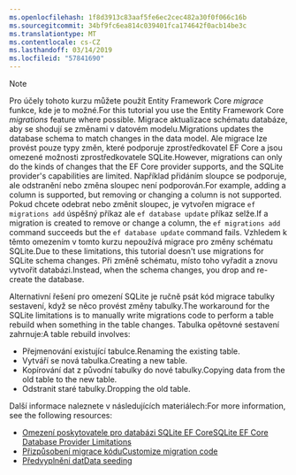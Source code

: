 ```yaml
---
ms.openlocfilehash: 1f8d3913c83aaf5fe6ec2cec482a30f0f066c16b
ms.sourcegitcommit: 34bf9fc6ea814c039401fca174642f0acb14be3c
ms.translationtype: MT
ms.contentlocale: cs-CZ
ms.lasthandoff: 03/14/2019
ms.locfileid: "57841690"
---
```


> [!NOTE]
> <span data-ttu-id="42f36-101">Pro účely tohoto kurzu můžete použít Entity Framework Core *migrace* funkce, kde je to možné.</span><span class="sxs-lookup"><span data-stu-id="42f36-101">For this tutorial you use the Entity Framework Core *migrations* feature where possible.</span></span> <span data-ttu-id="42f36-102">Migrace aktualizace schématu databáze, aby se shodují se změnami v datovém modelu.</span><span class="sxs-lookup"><span data-stu-id="42f36-102">Migrations updates the database schema to match changes in the data model.</span></span> <span data-ttu-id="42f36-103">Ale migrace lze provést pouze typy změn, které podporuje zprostředkovatel EF Core a jsou omezené možnosti zprostředkovatele SQLite.</span><span class="sxs-lookup"><span data-stu-id="42f36-103">However, migrations can only do the kinds of changes that the EF Core provider supports, and the SQLite provider's capabilities are limited.</span></span> <span data-ttu-id="42f36-104">Například přidáním sloupce se podporuje, ale odstranění nebo změna sloupec není podporován.</span><span class="sxs-lookup"><span data-stu-id="42f36-104">For example, adding a column is supported, but removing or changing a column is not supported.</span></span> <span data-ttu-id="42f36-105">Pokud chcete odebrat nebo změnit sloupec, je vytvořen migrace `ef migrations add` úspěšný příkaz ale `ef database update` příkaz selže.</span><span class="sxs-lookup"><span data-stu-id="42f36-105">If a migration is created to remove or change a column, the `ef migrations add` command succeeds but the `ef database update` command fails.</span></span> <span data-ttu-id="42f36-106">Vzhledem k těmto omezením v tomto kurzu nepoužívá migrace pro změny schématu SQLite.</span><span class="sxs-lookup"><span data-stu-id="42f36-106">Due to these limitations, this tutorial doesn't use migrations for SQLite schema changes.</span></span> <span data-ttu-id="42f36-107">Při změně schématu, místo toho vyřadit a znovu vytvořit databázi.</span><span class="sxs-lookup"><span data-stu-id="42f36-107">Instead, when the schema changes, you drop and re-create the database.</span></span>
>
><span data-ttu-id="42f36-108">Alternativní řešení pro omezení SQLite je ručně psát kód migrace tabulky sestavení, když se něco provést změny tabulky.</span><span class="sxs-lookup"><span data-stu-id="42f36-108">The workaround for the SQLite limitations is to manually write migrations code to perform a table rebuild when something in the table changes.</span></span> <span data-ttu-id="42f36-109">Tabulka opětovné sestavení zahrnuje:</span><span class="sxs-lookup"><span data-stu-id="42f36-109">A table rebuild involves:</span></span>
>
>* <span data-ttu-id="42f36-110">Přejmenování existující tabulce.</span><span class="sxs-lookup"><span data-stu-id="42f36-110">Renaming the existing table.</span></span>
>* <span data-ttu-id="42f36-111">Vytváří se nová tabulka.</span><span class="sxs-lookup"><span data-stu-id="42f36-111">Creating a new table.</span></span>
>* <span data-ttu-id="42f36-112">Kopírování dat z původní tabulky do nové tabulky.</span><span class="sxs-lookup"><span data-stu-id="42f36-112">Copying data from the old table to the new table.</span></span>
>* <span data-ttu-id="42f36-113">Odstranit staré tabulky.</span><span class="sxs-lookup"><span data-stu-id="42f36-113">Dropping the old table.</span></span>
>
><span data-ttu-id="42f36-114">Další informace naleznete v následujících materiálech:</span><span class="sxs-lookup"><span data-stu-id="42f36-114">For more information, see the following resources:</span></span>
>
> * [<span data-ttu-id="42f36-115">Omezení poskytovatele pro databázi SQLite EF Core</span><span class="sxs-lookup"><span data-stu-id="42f36-115">SQLite EF Core Database Provider Limitations</span></span>](/ef/core/providers/sqlite/limitations)
> * [<span data-ttu-id="42f36-116">Přizpůsobení migrace kódu</span><span class="sxs-lookup"><span data-stu-id="42f36-116">Customize migration code</span></span>](/ef/core/managing-schemas/migrations/#customize-migration-code)
> * [<span data-ttu-id="42f36-117">Předvyplnění dat</span><span class="sxs-lookup"><span data-stu-id="42f36-117">Data seeding</span></span>](/ef/core/modeling/data-seeding)